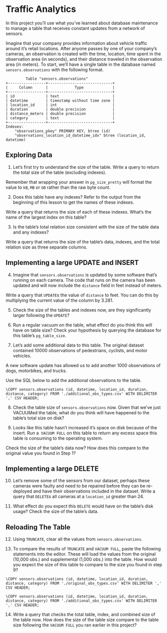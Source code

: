 # Traffic Analytics
In this project you’ll use what you’ve learned about database maintenance to manage a table that receives constant updates from a network of sensors.

Imagine that your company provides information about vehicle traffic around it’s retail locations. After anyone passes by one of your company’s cameras, an observation is created with the time, location, time spent in the observation area (in seconds), and their distance traveled in the observation area (in meters). To start, we’ll have a single table in the database named `sensors.observations` with the following format.
```
         Table "sensors.observations"
+-----------------+-----------------------------+
|     Column      |            Type             |
+-----------------+-----------------------------+
| id              | text                        |
| datetime        | timestamp without time zone |
| location_id     | int                         |
| duration        | double precision            |
| distance_meters | double precision            |
| category        | text                        |
+-----------------+-----------------------------+
Indexes:
    "observations_pkey" PRIMARY KEY, btree (id)
    "observations_location_id_datetime_idx" btree (location_id, datetime)
```


## Exploring Data
1. Let’s first try to understand the size of the table. Write a query to return the total size of the table (excluding indexes).

Remember that wrapping your answer in `pg_size_pretty` will format the value to `kB`, `MB` or `GB` rather than the raw byte count.


2. Does this table have any indexes? Refer to the output from the beginning of this lesson to get the names of these indexes.

Write a query that returns the size of each of these indexes. What’s the name of the largest index on this table?


3. Is the table’s total relation size consistent with the size of the table data and any indexes?

Write a query that returns the size of the table’s data, indexes, and the total relation size as three separate columns.


## Implementing a large UPDATE and INSERT
4. Imagine that `sensors.observations` is updated by some software that’s running on each camera. The code that runs on the camera has been updated and will now include the `distance` field in feet instead of meters.

Write a query that `UPDATE`s the value of `distance` to feet. You can do this by multiplying the current value of the column by 3.281.


5. Check the size of the tables and indexes now, are they significantly larger following the `UPDATE`?


6. Run a regular vacuum on the table, what effect do you think this will have on table size? Check your hypothesis by querying the database for this table’s `pg_table_size`.

7. Let’s add some additional data to this table. The original dataset contained 10000 observations of pedestrians, cyclists, and motor vehicles.

A new software update has allowed us to add another 1000 observations of dogs, motorbikes, and trucks.

Use the SQL below to add the additional observations to the table.
```
\COPY sensors.observations (id, datetime, location_id, duration, distance, category) FROM './additional_obs_types.csv' WITH DELIMITER ',' CSV HEADER;
```

8. Check the table size of `sensors.observations` now. Given that we’ve just VACUUMed the table, what do you think will have happened to the table’s total size on disk?


9. Looks like this table hasn’t increased it’s space on disk because of the insert. Run a` VACUUM FULL` on this table to return any excess space this table is consuming to the operating system.

Check the size of the table’s data now? How does this compare to the original value you found in Step 1?


## Implementing a large DELETE
10. Let’s remove some of the sensors from our dataset, perhaps these cameras were faulty and need to be repaired before they can be re-deployed and have their observations included in the dataset. Write a query that `DELETE`s all cameras at a `location_id` greater than 24.


11. What effect do you expect this `DELETE` would have on the table’s disk usage? Check the size of the table’s data.


## Reloading The Table
12. Using `TRUNCATE`, clear all the values from `sensors.observations`.


13. To compare the results of `TRUNCATE` and `VACUUM FULL`, paste the following statements into the editor. These will load the values from the original (10,000 obs.) and supplemental (1,000 obs.) into the table. How would you expect the size of this table to compare to the size you found in step 9?
```
\COPY sensors.observations (id, datetime, location_id, duration, distance, category) FROM './original_obs_types.csv' WITH DELIMITER ',' CSV HEADER;

\COPY sensors.observations (id, datetime, location_id, duration, distance, category) FROM './additional_obs_types.csv' WITH DELIMITER ',' CSV HEADER;
```

14. Write a query that checks the total table, index, and combined size of the table now. How does the size of the table size compare to the table size following the `VACUUM FULL` you ran earlier in this project?